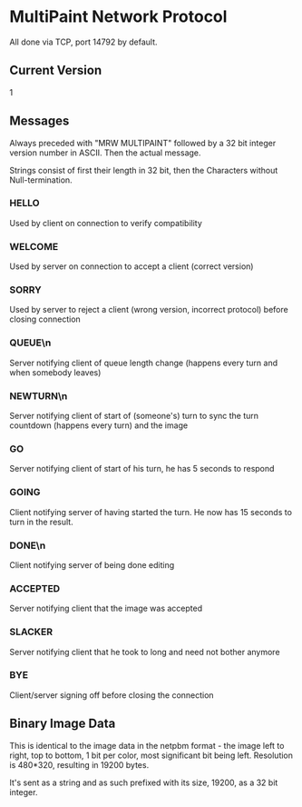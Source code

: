 # MultiPaint Network Protocol

All done via TCP, port 14792 by default.

## Current Version

1

## Messages

Always preceded with "MRW MULTIPAINT" followed by a 32 bit integer version number in ASCII. Then the actual message.

Strings consist of first their length in 32 bit, then the Characters without Null-termination.

### HELLO

Used by client on connection to verify compatibility

### WELCOME

Used by server on connection to accept a client (correct version)

### SORRY

Used by server to reject a client (wrong version, incorrect protocol) before closing connection

### QUEUE\n<uint>

Server notifying client of queue length change (happens every turn and when somebody leaves)

### NEWTURN\n<binary image data>

Server notifying client of start of (someone's) turn to sync the turn countdown (happens every turn) and the image

### GO

Server notifying client of start of his turn, he has 5 seconds to respond

### GOING

Client notifying server of having started the turn. He now has 15 seconds to turn in the result.

### DONE\n<binary image data>

Client notifying server of being done editing

### ACCEPTED

Server notifying client that the image was accepted

### SLACKER

Server notifying client that he took to long and need not bother anymore

### BYE

Client/server signing off before closing the connection

## Binary Image Data

This is identical to the image data in the netpbm format - the image left to right, top to bottom, 1 bit per color, most significant bit being left. Resolution is 480*320, resulting in 19200 bytes.

It's sent as a string and as such prefixed with its size, 19200, as a 32 bit integer.